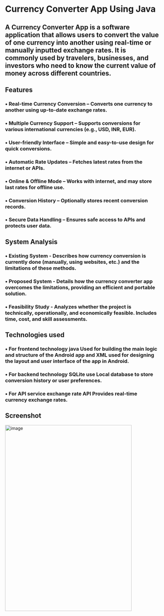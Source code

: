 # Currency Converter App Using Java
## A Currency Converter App is a software application that allows users to convert the value of one currency into another using real-time or manually inputted exchange rates. It is commonly used by travelers, businesses, and investors who need to know the current value of money across different countries.

## Features
### • Real-time Currency Conversion – Converts one currency to another using up-to-date exchange rates.

### • Multiple Currency Support – Supports conversions for various international currencies (e.g., USD, INR, EUR).

### • User-friendly Interface – Simple and easy-to-use design for quick conversions.

### • Automatic Rate Updates – Fetches latest rates from the internet or APIs.

### • Online & Offline Mode – Works with internet, and may store last rates for offline use.

### • Conversion History – Optionally stores recent conversion records.

### • Secure Data Handling – Ensures safe access to APIs and protects user data.

## System Analysis 
### • Existing System - Describes how currency conversion is currently done (manually, using websites, etc.) and the limitations of these methods.

### • Proposed System - Details how the currency converter app overcomes the limitations, providing an efficient and portable solution.

### • Feasibility Study - Analyzes whether the project is technically, operationally, and economically feasible. Includes time, cost, and skill assessments.

## Technologies used 
### • For frontend technology java Used for building the main logic and structure of the Android app and XML used for designing the layout and user interface of the app in Android.

### • For backend technology SQLite use Local database to store conversion history or user preferences.

### • For API service exchange rate API Provides real-time currency exchange rates.

##

## Screenshot 
<img width="413" height="606" alt="image" src="https://github.com/user-attachments/assets/b2a5b175-70c7-446e-bb5b-55315909cf1f" />
